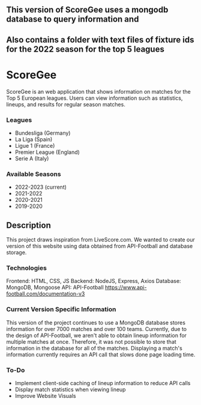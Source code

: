 ## This version of ScoreGee uses a mongodb database to query information and

## Also contains a folder with text files of fixture ids for the 2022 season for the top 5 leagues

# ScoreGee

ScoreGee is an web application that shows information on matches for the Top 5 European leagues.
Users can view information such as statistics, lineups, and results for regular season matches.

### Leagues

<ul>
<li> Bundesliga (Germany) </li>
<li> La Liga (Spain) </li>
<li> Ligue 1 (France) </li>
<li> Premier League (England) </li>
<li> Serie A (Italy) </li>
</ul>

### Available Seasons

<ul>
<li> 2022-2023 (current) </li>
<li> 2021-2022 </li>
<li> 2020-2021 </li>
<li> 2019-2020 </li>
</ul>

## Description

This project draws inspiration from LiveScore.com. We wanted to create our version of this website using data obtained from API-Football and database storage.

### Technologies

Frontend: HTML, CSS, JS
Backend: NodeJS, Express, Axios
Database: MongoDB, Mongoose
API: API-Football https://www.api-football.com/documentation-v3

### Current Version Specific Information

This version of the project continues to use a MongoDB database stores information for over 7000 matches and over 100 teams.
Currently, due to the design of API-Football, we aren't able to obtain lineup information for multiple matches at once. Therefore, it was not possible to store that information in the database for all of the matches. Displaying a match's information currently requires an API call that slows done page loading time.

### To-Do

<ul>
<li> Implement client-side caching of lineup information to reduce API calls </li>
<li> Display match statistics when viewing lineup </li>
<li> Improve Website Visuals </li>
</ul>
